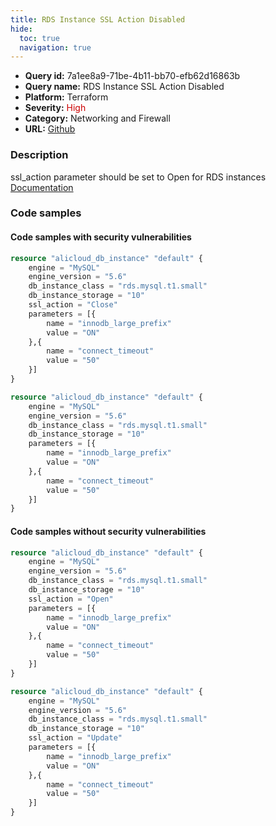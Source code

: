 ```yaml
---
title: RDS Instance SSL Action Disabled
hide:
  toc: true
  navigation: true
---
```


<style>
  .highlight .hll {
    background-color: #ff171742;
  }
  .md-content {
    max-width: 1100px;
    margin: 0 auto;
  }
</style>

-   **Query id:** 7a1ee8a9-71be-4b11-bb70-efb62d16863b
-   **Query name:** RDS Instance SSL Action Disabled
-   **Platform:** Terraform
-   **Severity:** <span style="color:#C00">High</span>
-   **Category:** Networking and Firewall
-   **URL:** [Github](https://github.com/Checkmarx/kics/tree/master/assets/queries/terraform/alicloud/rds_instance_ssl_action_disabled)

### Description
ssl_action parameter should be set to Open for RDS instances<br>
[Documentation](https://registry.terraform.io/providers/aliyun/alicloud/latest/docs/resources/db_instance#ssl_action)

### Code samples
#### Code samples with security vulnerabilities
```tf title="Postitive test num. 1 - tf file" hl_lines="6"
resource "alicloud_db_instance" "default" {
    engine = "MySQL"
    engine_version = "5.6"
    db_instance_class = "rds.mysql.t1.small"
    db_instance_storage = "10"
    ssl_action = "Close"
    parameters = [{
        name = "innodb_large_prefix"
        value = "ON"
    },{
        name = "connect_timeout"
        value = "50"
    }]
}

```
```tf title="Postitive test num. 2 - tf file" hl_lines="1"
resource "alicloud_db_instance" "default" {
    engine = "MySQL"
    engine_version = "5.6"
    db_instance_class = "rds.mysql.t1.small"
    db_instance_storage = "10"
    parameters = [{
        name = "innodb_large_prefix"
        value = "ON"
    },{
        name = "connect_timeout"
        value = "50"
    }]
}

```


#### Code samples without security vulnerabilities
```tf title="Negative test num. 1 - tf file"
resource "alicloud_db_instance" "default" {
    engine = "MySQL"
    engine_version = "5.6"
    db_instance_class = "rds.mysql.t1.small"
    db_instance_storage = "10"
    ssl_action = "Open"
    parameters = [{
        name = "innodb_large_prefix"
        value = "ON"
    },{
        name = "connect_timeout"
        value = "50"
    }]
}

```
```tf title="Negative test num. 2 - tf file"
resource "alicloud_db_instance" "default" {
    engine = "MySQL"
    engine_version = "5.6"
    db_instance_class = "rds.mysql.t1.small"
    db_instance_storage = "10"
    ssl_action = "Update"
    parameters = [{
        name = "innodb_large_prefix"
        value = "ON"
    },{
        name = "connect_timeout"
        value = "50"
    }]
}

```
